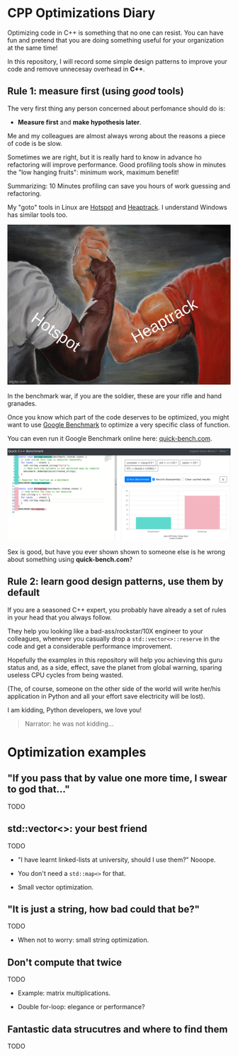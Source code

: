 # CPP Optimizations Diary

Optimizing code in C++ is something that no one can resist. You can have fun
and pretend  that you are doing something useful for your organization at the same time!

In this repository, I will record some simple design patterns to improve your code 
and remove unnecesay overhead in **C++**.

## Rule 1: measure first (using _good_ tools)

The very first thing any person concerned about perfomance should do is:
 
- **Measure first** and **make hypothesis later**.

Me and my colleagues are almost always wrong about the reasons a piece of code is
be slow. 

Sometimes we are right, but it is really hard to know in advance ho refactoring will
improve performance. Good profiling tools show in minutes the "low hanging fruits": minimum work, maximum benefit!

Summarizing: 10 Minutes profiling can save you hours of work guessing and refactoring.

My "goto" tools in Linux are [Hotspot](https://github.com/KDAB/hotspot) and 
[Heaptrack](https://github.com/KDE/heaptrack). I understand Windows has similar
tools too.


![hotspot_heaptrack.jpg](images/hotspot_heaptrack.jpg)

In the benchmark war, if you are the soldier, these are your rifle and hand granades.

Once you know which part of the code deserves to be optimized, you might want to use
[Google Benchmark](https://github.com/google/benchmark) to optimize a very specific
class of function.

You can even run it Google Benchmark online here: [quick-bench.com](http://quick-bench.com/G7B2w0xPUWgOVvuzI7unES6cU4w).

![quick-bench](images/quick-bench.png)

Sex is good, but have you ever shown shown to someone else is he wrong about something
using **quick-bench.com**?

## Rule 2: learn good design patterns, use them by default

If you are a seasoned C++ expert, you probably have already a set of rules in your head
that you always follow.

They help you looking like a bad-ass/rockstar/10X engineer to your colleagues, 
whenever you casually drop a 
`std::vector<>::reserve` in the code and get a considerable performance improvement.

Hopefully the examples in this repository will help you achieving this guru status
and, as a side, effect, save the planet from global warning, sparing useless CPU
cycles from  being wasted.

(The, of course, someone on the other side of the world will write her/his 
application in Python and all your effort save electricity will be lost).

I am kidding, Python developers, we love you!

> Narrator: he was not kidding...

# Optimization examples

## "If you pass that by value one more time, I swear to god that..."

TODO

## std::vector<>: your best friend

TODO

- "I have learnt linked-lists at university, should I use them?" Nooope.

- You don't need a `std::map<>` for that.

- Small vector optimization.


## "It is just a string, how bad could that be?"

TODO

- When not to worry: small string optimization.


## Don't compute that twice

TODO

- Example: matrix multiplications.

- Double for-loop: elegance or performance?

## Fantastic data strucutres and where to find them

TODO

